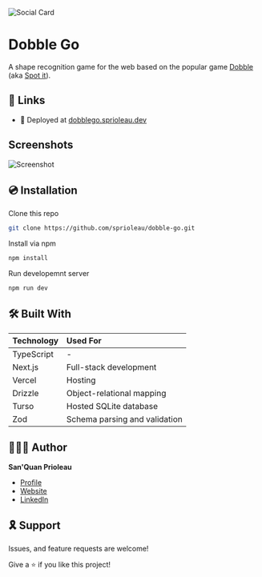 ![Social Card][social-card-url]

# Dobble Go

A shape recognition game for the web based on the popular game [Dobble](https://www.dobblegame.com/en/games/) (aka [Spot it](https://www.spotitgame.com/)).

## 🔗 Links

- 🚀 Deployed at [dobblego.sprioleau.dev][deployed-url]

## Screenshots

![Screenshot][screenshot-url]

## 💿 Installation

Clone this repo

```bash
git clone https://github.com/sprioleau/dobble-go.git
```

Install via npm

```bash
npm install
```

Run developemnt server

```bash
npm run dev
```

## 🛠 Built With

| Technology | Used For                      |
| :--------- | :---------------------------- |
| TypeScript | -                             |
| Next.js    | Full-stack development        |
| Vercel     | Hosting                       |
| Drizzle    | Object-relational mapping     |
| Turso      | Hosted SQLite database        |
| Zod        | Schema parsing and validation |

## 👨🏾‍💻 Author

**San'Quan Prioleau**

- [Profile][github-url]
- [Website][website]
- [LinkedIn][linkedin]

## 🎗 Support

Issues, and feature requests are welcome!

Give a ⭐️ if you like this project!

<!-- Author Details -->

[github-url]: https://github.com/sprioleau "San'Quan Prioleau on Github"
[website]: https://sprioleau.dev "San'Quan Prioleau's personal website"
[linkedin]: https://www.linkedin.com/in/sanquanprioleau/

<!-- Project Details -->

[deployed-url]: https://dobblego.sprioleau.dev
[social-card-url]: https://dobblego.sprioleau.dev/images/social-card.png "Social Card"
[screenshot-url]: https://dobblego.sprioleau.dev/images/screenshot.png "Screenshot"
